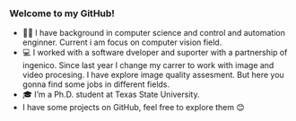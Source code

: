 ### Welcome to my GitHub!
 - :woman_technologist: I have background in computer science and control and automation enginner. Current i am focus on computer vision field.
 - :computer: I worked with a software dveloper and suporter with a partnership of ingenico. Since last year I change my carrer to work with image and video procesing. I have explore image quality assesment. But here you gonna find some jobs in different fields.
 - :mortar_board: I’m a Ph.D. student at Texas State University.
 - I have some projects on GitHub, feel free to explore them :blush:




<!--
**MyllenaAPrado/MyllenaAPrado** is a ✨ _special_ ✨ repository because its `README.md` (this file) appears on your GitHub profile.

Here are some ideas to get you started:

- 🔭 I’m currently working on ...
- 🌱 I’m currently learning ...
- 👯 I’m looking to collaborate on ...
- 🤔 I’m looking for help with ...
- 💬 Ask me about ...
- 📫 How to reach me: ...
- 😄 Pronouns: ...
- ⚡ Fun fact: ...
-->
